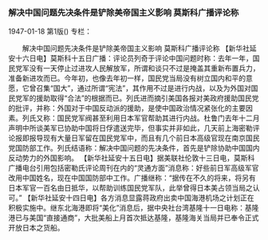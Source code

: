 ### 解决中国问题先决条件是铲除美帝国主义影响  莫斯科广播评论称

1947-01-18
第1版()
专栏：

　　解决中国问题先决条件是铲除美帝国主义影响
    莫斯科广播评论称
    【新华社延安十六日电】莫斯科十五日广播：评论员列奇于评论中国问题时称：去年一年，国民党军没有一天停止过进攻人民解放军，所谓和谈只不过是掩盖其重新布置兵力，准备新进攻而已。今年初，也像去年初一样，国民党当局没有树立国内和平的意愿，它曾召集“国大”，通过所谓“宪法”，其作用不过是进行内战，以及为外国对国民党军的援助取得“合法”的根据而已。列氏进而摘引美国各报对美政府援助国民党的批评，并称：外国对于中国反动派的援助，是使中国政治情况紧张化的主要因素。列氏又称：国民党军阀甚至利用日本军官帮助其进行内战。杜鲁门去年十二月声明中所谈美军已协助中国将日俘遣送完毕，但事实并非如此，几天前上海密勒评论报即报导现有大量日军留在国民党军中，而且有几个前日本高级官现在南京国民党国防部工作。列氏结语称：解决中国问题的先决条件，首先是铲除协助中国国内反动势力的外国影响。
    【新华社延安十五日电】据美联社伦敦十三日电，莫斯科广播电台引用包括密勒氏评论周刊在内的“灵通方面”消息称：好些前日军高级军官改用中国姓名，现在中国国防部中工作。广播继称：“据传在不久的将来，将另有日本军官一百名由日抵华，以帮助训练国民党军队，此举曾得日本美占领当局之认可。”
    【新华社延安十四日电】各方消息显露蒋政府出卖中国海港机场之计划正在积极实施中。继东北海港即将“美化”消息后，据中央社台湾基隆十一日电称：基隆港已与美国“直接通商”，大批美船上月首次抵达基隆，基隆海关当局并已奉令正式开放日本之货船。
